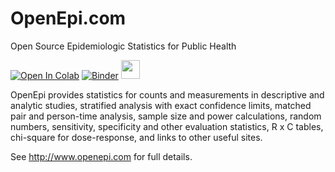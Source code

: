 OpenEpi.com
===========

Open Source Epidemiologic Statistics for Public Health

[![Open In Colab](https://colab.research.google.com/assets/colab-badge.svg)](https://colab.research.google.com/github/HIT-Tools/openepi-simplified/blob/master/Notebooks/OpenEpi_Simplified.ipynb)
[![Binder](https://mybinder.org/badge_logo.svg)](https://mybinder.org/v2/gh/HIT-Tools/openepi-simplified/master?filepath=Notebooks%2FOpenEpi_Simplified.ipynb)
[<img src="https://upload.wikimedia.org/wikipedia/commons/thumb/6/6b/WhatsApp.svg/239px-WhatsApp.svg.png" width="30" height="30">](https://api.whatsapp.com/send?text=OpenEpi%20https://hit-tools.github.com/openepi)

OpenEpi provides statistics for counts and measurements in descriptive and analytic studies, stratified analysis with exact confidence limits, matched pair and person-time analysis, sample size and power calculations, random numbers, sensitivity, specificity and other evaluation statistics, R x C tables, chi-square for dose-response, and links to other useful sites.

See http://www.openepi.com for full details.
